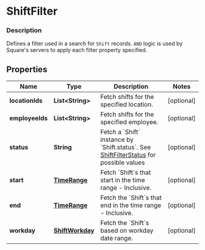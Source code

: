 
# ShiftFilter

### Description

Defines a filter used in a search for `Shift` records. `AND` logic is used by Square's servers to apply each filter property specified.

## Properties
Name | Type | Description | Notes
------------ | ------------- | ------------- | -------------
**locationIds** | **List&lt;String&gt;** | Fetch shifts for the specified location. |  [optional]
**employeeIds** | **List&lt;String&gt;** | Fetch shifts for the specified employee. |  [optional]
**status** | **String** | Fetch a &#x60;Shift&#x60; instance by &#x60;Shift.status&#x60;. See [ShiftFilterStatus](#type-shiftfilterstatus) for possible values |  [optional]
**start** | [**TimeRange**](TimeRange.md) | Fetch &#x60;Shift&#x60;s that start in the time range - Inclusive. |  [optional]
**end** | [**TimeRange**](TimeRange.md) | Fetch the &#x60;Shift&#x60;s that end in the time range - Inclusive. |  [optional]
**workday** | [**ShiftWorkday**](ShiftWorkday.md) | Fetch the &#x60;Shift&#x60;s based on workday date range. |  [optional]



